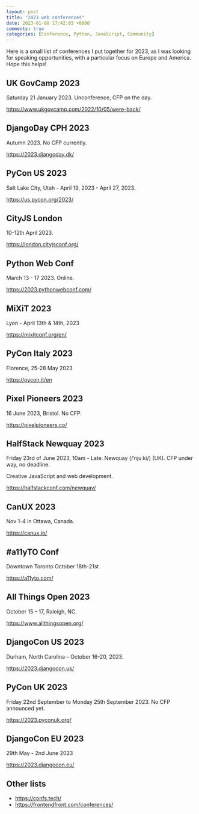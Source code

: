 ```yaml
---
layout: post
title: "2023 web conferences"
date: 2023-01-08 17:42:03 +0000
comments: true
categories: [Conference, Python, JavaScript, Community]
---
```


Here is a small list of conferences I put together for 2023, as I was looking for speaking opportunities, with a particular focus on Europe and America. Hope this helps!

<!-- more -->

## UK GovCamp 2023

Saturday 21 January 2023. Unconference, CFP on the day.

<https://www.ukgovcamp.com/2022/10/05/were-back/>

## DjangoDay CPH 2023

Autumn 2023. No CFP currently.

<https://2023.djangoday.dk/>

## PyCon US 2023

Salt Lake City, Utah - April 19, 2023 - April 27, 2023.

<https://us.pycon.org/2023/>

## CityJS London

10-12th April 2023.

<https://london.cityjsconf.org/>

## Python Web Conf

March 13 - 17 2023. Online.

<https://2023.pythonwebconf.com/>


## MiXiT 2023

Lyon - April 13th & 14th, 2023

<https://mixitconf.org/en/>

## PyCon Italy 2023

Florence, 25-28 May 2023

<https://pycon.it/en>

## Pixel Pioneers 2023

16 June 2023, Bristol. No CFP.

<https://pixelpioneers.co/>

## HalfStack Newquay 2023


Friday 23rd of June 2023, 10am - Late. Newquay (/ˈnjuːki/) (UK). CFP under way, no deadline.

Creative JavaScript and web development.

<https://halfstackconf.com/newquay/>

## CanUX 2023

Nov 1-4 in Ottawa, Canada.

<https://canux.io/>

## \#a11yTO Conf

Downtown Toronto October 18th-21st

<https://a11yto.com/>

## All Things Open 2023

October 15 – 17, Raleigh, NC.

<https://www.allthingsopen.org/>

## DjangoCon US 2023

Durham, North Carolina – October 16-20, 2023.

<https://2023.djangocon.us/>

## PyCon UK 2023

Friday 22nd September to Monday 25th September 2023. No CFP announced yet.

<https://2023.pyconuk.org/>

## DjangoCon EU 2023

29th May - 2nd June 2023

<https://2023.djangocon.eu/>

## Other lists

- <https://confs.tech/>
- <https://frontendfront.com/conferences/>
